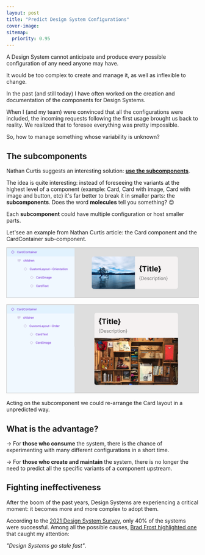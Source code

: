 ```yaml
---
layout: post
title: "Predict Design System Configurations"
cover-image: 
sitemap:
  priority: 0.95
---
```


A Design System cannot anticipate and produce every possible configuration of any need anyone may have.

It would be too complex to create and manage it, as well as inflexible to change.

In the past (and still today) I have often worked on the creation and documentation of the components for Design Systems.

When I (and my team) were convinced that all the configurations were included, the incoming requests following the first usage brought us back to reality. We realized that to foresee everything was pretty impossible.

So, how to manage something whose variability is unknown?

## The subcomponents

Nathan Curtis suggests an interesting solution: **[use the subcomponents](https://link.medium.com/QfjOhQ29bub)**.

The idea is quite interesting: instead of foreseeing the variants at the highest level of a component (example: Card, Card with image, Card with image and button, etc) it's far better to break it in smaller parts: the **subcomponents**. Does the word **molecules** tell you something? 😉

Each **subcomponent** could have multiple configuration or host smaller parts.

Let'see an example from Nathan Curtis article: the Card component and the CardContainer sub-component.

![card horizontal layout](/img/posts/predict-design-system-config/card-horizontal-layout.png "Card with a horizontal layout")

![card vertical layout](/img/posts/predict-design-system-config/card-vertical-layout.png "Card with a vertical layout")


Acting on the subcomponent we could re-arrange the Card layout in a unpredicted way.

## What is the advantage?
→ For **those who consume** the system, there is the chance of experimenting with many different configurations in a short time.

→ For **those who create and maintain** the system, there is no longer the need to predict all the specific variants of a component upstream.

## Fighting ineffectiveness
After the boom of the past years, Design Systems are experiencing a critical moment: it becomes more and more complex to adopt them.

According to the [2021 Design System Survey](https://designsystemssurvey.seesparkbox.com/2021/), only 40% of the systems were successful. Among all the possible causes, [Brad Frost highlighted one](https://medium.com/storybookjs/why-most-design-systems-implode-e01e55948cca) that caught my attention: 

*"Design Systems go stale fast"*.
